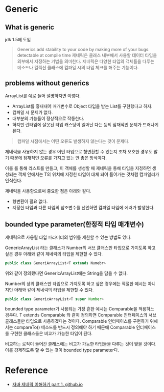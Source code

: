# Generic

## What is generic
jdk 1.5에 도입

> Generics add stability to your code by making more of your bugs detectable at compile time
> 제네릭은 클래스 내부에서 사용할 데이터 타입을 외부에서 지정하는 기법을 의미한다.
> 제네릭은 다양한 타입의 객체들을 다루는 메소드나 컬렉션 클래스에 컴파일 시의 타입 체크를 해주는 기능이다.

## problems without generics
ArrayList를 예로 들어 설명하자면 이렇다.

- ArrayList를 흉내내어 매개변수로 Object 타입을 받는 List를 구현했다고 하자.
- 컴파일 시 문제가 없다.
- 대부분의 기능들이 정상적으로 작동한다.
- 하지만 런타임에 잘못된 타입 캐스팅이 일어난 다는 등의 잠재적인 문제가 드러나게 된다.

> 컴파일 시점에서는 어떤 오류도 발생하지 않는다는 것이 문제다.

제네릭을 사용하지 않는 경우 어떤 타입으로 형변환할 수 있는지 조차 모호한 경우도 많기 때문에 잠재적인 오류를 가지고 있는 안 좋은 방식이다.

이를 <T>를 통해 리스트를 만들고, 이 객체를 생성할 때 제네릭을 통해 타입을 지정하면 생성되는 객체 안에서는 T의 위치에 지정한 타입이 대체 되어 들어가는 것처럼 컴파일러가 인식한다.

제네릭을 사용함으로써 중요한 점은 아래와 같다.
- 형변환이 필요 없다.
- 지정한 타입과 다른 타입의 참조변수를 선언하면 컴파일 타임에 에러가 발생한다.

## bounded type parameter(한정적 타입 매개변수)
제네릭으로 사용될 타입 파라미터의 범위를 제한할 수 있는 방법도 있다.

GenericArrayList 라는 클래스가 Number의 서브 클래스만 타입으로 가지도록 하고 싶은 경우 아래와 같이 제네릭의 타입을 제한할 수 있다.
```java
public class GeneriArrayList<T extends Numebr>
```
위와 같이 정의했다면 GenericArrayList에는 String을 담을 수 없다.

Number의 상위 클래스만 타입으로 가지도록 하고 싶은 경우에는 적절한 예시는 아니지만 아래와 같이 제네릭의 타입을 제한할 수 있다.
```java
public class GenericArrayList<T super Number>
```
bounded type parameter가 사용되는 가장 흔한 예시는 Comparable을 적용하느 경우다. T extends Comparable<T> 와 같이 정의하면 Comparable 인터페이스의 서브클래스들만 타입으로 사용하겠다는 것이다. Comparable 인터페이스를 구현하기 위해서는 compareTo() 메소드를 반드시 정의해야 하기 때문에 Comparable 인터페이스를 구현한 클래스들은 비교가 가능한 타입이 된다.

비교하는 로직이  들어간 클래스에는 비교가 가능한 타입들을 다루는 것이 맞을 것이다. 이를 강제하도록 할 수 있는 것이 bounded type parameter다.





# Reference
- [자바 제네릭 이해하기 part 1. github.io](https://yaboong.github.io/java/2019/01/19/java-generics-1/)